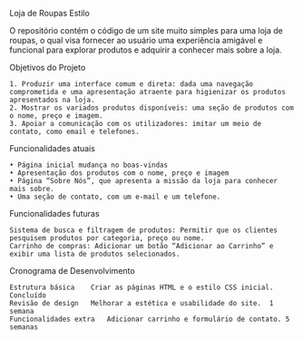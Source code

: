 Loja de Roupas Estilo

O repositório contém o código de um site muito simples para uma loja de roupas, o qual visa fornecer ao usuário uma experiência amigável e funcional para explorar produtos e adquirir a conhecer mais sobre a loja. 

Objetivos do Projeto

    1. Produzir uma interface comum e direta: dada uma navegação comprometida e uma apresentação atraente para higienizar os produtos apresentados na loja.
    2. Mostrar os variados produtos disponíveis: uma seção de produtos com o nome, preço e imagem.
    3. Apoiar a comunicação com os utilizadores: imitar um meio de contato, como email e telefones.


Funcionalidades atuais

    • Página inicial mudança no boas-vindas 
    • Apresentação dos produtos com o nome, preço e imagem
    • Página “Sobre Nós”, que apresenta a missão da loja para conhecer mais sobre.
    • Uma seção de contato, com um e-mail e um telefone.

Funcionalidades futuras

    Sistema de busca e filtragem de produtos: Permitir que os clientes pesquisem produtos por categoria, preço ou nome.
    Carrinho de compras: Adicionar um botão “Adicionar ao Carrinho” e exibir uma lista de produtos selecionados.

Cronograma de Desenvolvimento

    Estrutura básica	Criar as páginas HTML e o estilo CSS inicial.	Concluído
    Revisão de design	Melhorar a estética e usabilidade do site.	1 semana
    Funcionalidades extra	Adicionar carrinho e formulário de contato.	5 semanas
